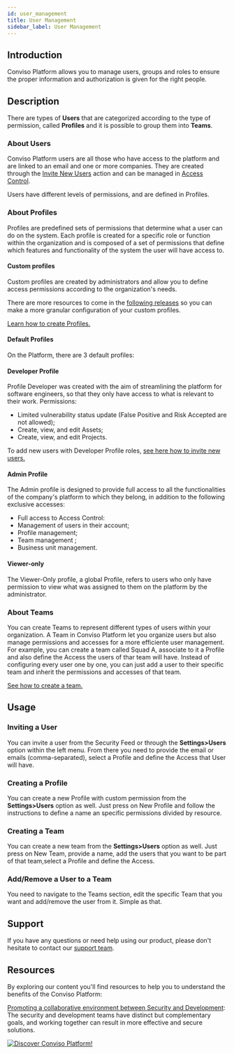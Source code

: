 ```yaml
---
id: user_management
title: User Management
sidebar_label: User Management
---
```


## Introduction
Conviso Platform allows you to manage users, groups and roles to ensure the proper information and authorization is given for the right people.

## Description
There are types of **Users** that are categorized according to the type of permission, called **Profiles** and it is possible to group them into **Teams**.

### About Users
Conviso Platform users are all those who have access to the platform and are linked to an email and one or more companies. They are created through the [Invite New Users](#inviting-a-user) action and can be managed in [Access Control](#usage).

Users have different levels of permissions, and are defined in Profiles.

### About Profiles
Profiles are predefined sets of permissions that determine what a user can do on the system. Each profile is created for a specific role or function within the organization and is composed of a set of permissions that define which features and functionality of the system the user will have access to.

#### Custom profiles  

Custom profiles are created by administrators and allow you to define access permissions according to the organization's needs. 

There are more resources to come in the [following releases](../releases/intro.md) so you can make a more granular configuration of your custom profiles. 

[Learn how to create Profiles.](#creating-a-profile)

#### Default Profiles
On the Platform, there are 3 default profiles:

#### Developer Profile
Profile Developer was created with the aim of streamlining the platform for software engineers, so that they only have access to what is relevant to their work. Permissions:

- Limited vulnerability status update (False Positive and Risk Accepted are not allowed);
- Create, view, and edit Assets;
- Create, view, and edit Projects.

To add new users with Developer Profile roles, [see here how to invite new users.](#inviting-a-user)

#### Admin Profile
The Admin profile is designed to provide full access to all the functionalities of the company's platform to which they belong, in addition to the following exclusive accesses:

- Full access to Access Control:
- Management of users in their account;
- Profile management;
- Team management ;
- Business unit management.

#### Viewer-only
The Viewer-Only profile,  a global Profile, refers to users who only have permission to view what was assigned to them on the platform by the administrator.  

### About Teams
You can create Teams to represent different types of users within your organization.
A Team in Conviso Platform let you organize users but also manage permissions and accesses for a more efficiente user management.
For example, you can create a team called Squad A, associate to it a Profile and also define the Access the users of thar team will have. Instead of configuring every user one by one, you can just add a user to their specific team and inherit the permissions and accesses of that team.

[See how to create a team.](#creating-a-team)

## Usage

### Inviting a User
You can invite a user from the Security Feed or through the **Settings>Users** option within the left menu.
From there you need to provide the email or emails (comma-separated), select a Profile and define the Access that User will have.

### Creating a Profile
You can create a new Profile with custom permission from the **Settings>Users** option as well.
Just press on New Profile and follow the instructions to define a name an specific permissions divided by resource.

### Creating a Team
You can create a new team from the **Settings>Users** option as well.
Just press on New Team, provide a name, add the users that you want to be part of that team,select a Profile and define the Access.

### Add/Remove a User to a Team
You need to navigate to the Teams section, edit the specific Team that you want and add/remove the user from it. Simple as that.


## Support
If you have any questions or need help using our product, please don't hesitate to contact our [support team](mailto:support@convisoappsec.com).

## Resources
By exploring our content you'll find resources to help you to understand the benefits of the Conviso Platform:

[Promoting a collaborative environment between Security and Development](https://bit.ly/3I0tsSc): The security and development teams have distinct but complementary goals, and working together can result in more effective and secure solutions.

[![Discover Conviso Platform!](https://no-cache.hubspot.com/cta/default/5613826/interactive-125788977029.png)](https://cta-service-cms2.hubspot.com/web-interactives/public/v1/track/redirect?encryptedPayload=AVxigLKtcWzoFbzpyImNNQsXC9S54LjJuklwM39zNd7hvSoR%2FVTX%2FXjNdqdcIIDaZwGiNwYii5hXwRR06puch8xINMyL3EXxTMuSG8Le9if9juV3u%2F%2BX%2FCKsCZN1tLpW39gGnNpiLedq%2BrrfmYxgh8G%2BTcRBEWaKasQ%3D&webInteractiveContentId=125788977029&portalId=5613826)